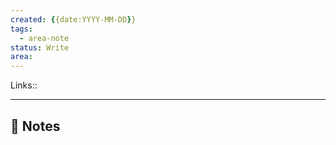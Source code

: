 ```yaml
---
created: {{date:YYYY-MM-DD}}
tags:
  - area-note
status: Write
area:
---
```

Links:: 

---

## 📝 Notes





